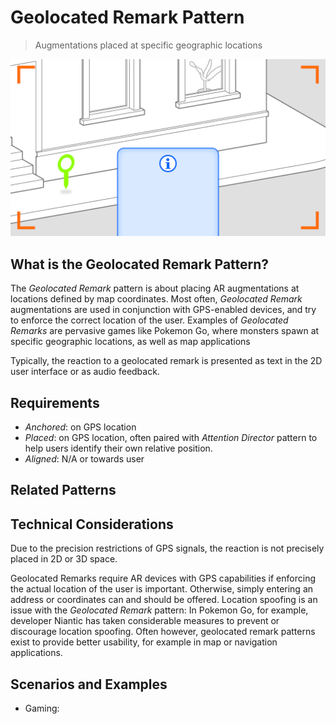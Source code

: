 # Geolocated Remark Pattern
> Augmentations placed at specific geographic locations

<img src="images/GeolocatedRemark.png">

## What is the Geolocated Remark Pattern?

The _Geolocated Remark_ pattern is about placing AR augmentations at locations defined by map coordinates. Most often, _Geolocated Remark_ augmentations are used in conjunction with GPS-enabled devices, and try to enforce the correct location of the user. Examples of _Geolocated Remarks_ are pervasive games like Pokemon Go, where monsters spawn at specific geographic locations, as well as map applications

 Typically, the reaction to a geolocated remark is presented as text in the 2D user interface or as audio feedback. 


## Requirements

* _Anchored_: on GPS location
* _Placed_: on GPS location, often paired with _Attention Director_ pattern to help users identify their own relative position.
* _Aligned_: N/A or towards user


## Related Patterns


## Technical Considerations

Due to the precision restrictions of GPS signals, the reaction is not precisely placed in 2D or 3D space.

Geolocated Remarks require AR devices with GPS capabilities if enforcing the actual location of the user is important. Otherwise, simply entering an address or coordinates can and should be offered. Location spoofing is an issue with the _Geolocated Remark_ pattern: In Pokemon Go, for example, developer Niantic has taken considerable measures to prevent or discourage location spoofing.
Often however, geolocated remark patterns exist to provide better usability, for example in map or navigation applications. 


## Scenarios and Examples
- Gaming: 


